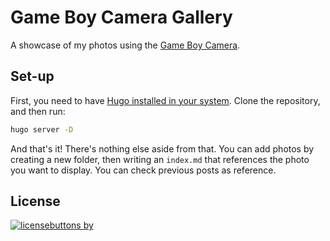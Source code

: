 # Game Boy Camera Gallery

A showcase of my photos using the [Game Boy Camera](https://en.wikipedia.org/wiki/Game_Boy_Camera).


## Set-up

First, you need to have [Hugo installed in your
system](https://github.com/gohugoio/hugo#install-hugo-as-your-site-generator-binary-install).
Clone the repository, and then run:

```sh
hugo server -D
```

And that's it! There's nothing else aside from that. You can add photos by
creating a new folder, then writing an `index.md` that references the photo you
want to display. You can check previous posts as reference.

## License

[![licensebuttons by](https://licensebuttons.net/l/by/3.0/88x31.png)](https://creativecommons.org/licenses/by/4.0)
